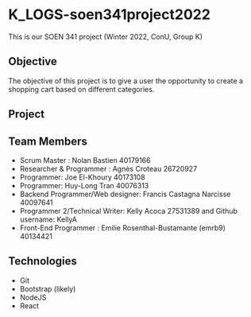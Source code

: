 # K_LOGS-soen341project2022

This is our SOEN 341 project (Winter 2022, ConU, Group K)

## Objective

The objective of this project is to give a user the opportunity to create a shopping cart based on different categories. 

## Project

## Team Members

* Scrum Master : Nolan Bastien 40179166  
* Researcher & Programmer : Agnès Croteau 26720927  
* Programmer: Joe El-Khoury 40173108
* Programmer: Huy-Long Tran 40076313
* Backend Programmer/Web designer: Francis Castagna Narcisse 40097641
* Programmer 2/Technical Writer: Kelly Acoca 27531389 and Github username: KellyA
* Front-End Programmer : Emilie Rosenthal-Bustamante (emrb9) 40134421

## Technologies

* Git
* Bootstrap (likely)
* NodeJS
* React
